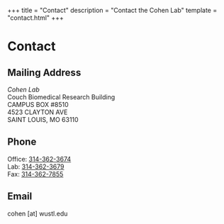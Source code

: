 +++
title = "Contact"
description = "Contact the Cohen Lab"
template = "contact.html"
+++
# Contact

## Mailing Address

*Cohen Lab*\
Couch Biomedical Research Building\
CAMPUS BOX #8510\
4523 CLAYTON AVE\
SAINT LOUIS, MO 63110

## Phone

Office: [314-362-3674](tel:314-362-3674)\
Lab: [314-362-3679](tel:314-362-3679)\
Fax: [314-362-7855](tel:314-362-7855)

## Email

cohen [at] wustl.edu
